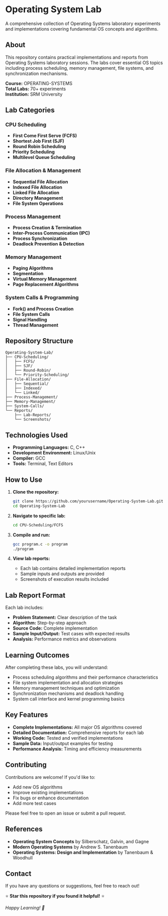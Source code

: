 # Operating System Lab

A comprehensive collection of Operating Systems laboratory experiments and implementations covering fundamental OS concepts and algorithms.

## About

This repository contains practical implementations and reports from Operating Systems laboratory sessions. The labs cover essential OS topics including process scheduling, memory management, file systems, and synchronization mechanisms.

**Course:** OPERATING-SYSTEMS  
**Total Labs:** 70+ experiments  
**Institution:** SRM University  

## Lab Categories

### CPU Scheduling
- **First Come First Serve (FCFS)**
- **Shortest Job First (SJF)**  
- **Round Robin Scheduling**
- **Priority Scheduling**
- **Multilevel Queue Scheduling**

### File Allocation & Management
- **Sequential File Allocation**
- **Indexed File Allocation** 
- **Linked File Allocation**
- **Directory Management**
- **File System Operations**

### Process Management
- **Process Creation & Termination**
- **Inter-Process Communication (IPC)**
- **Process Synchronization**
- **Deadlock Prevention & Detection**

### Memory Management
- **Paging Algorithms**
- **Segmentation**
- **Virtual Memory Management**
- **Page Replacement Algorithms**

### System Calls & Programming
- **Fork() and Process Creation**
- **File System Calls**
- **Signal Handling**
- **Thread Management**

## Repository Structure

```
Operating-System-Lab/
├── CPU-Scheduling/
│   ├── FCFS/
│   ├── SJF/
│   ├── Round-Robin/
│   └── Priority-Scheduling/
├── File-Allocation/
│   ├── Sequential/
│   ├── Indexed/
│   └── Linked/
├── Process-Management/
├── Memory-Management/
├── System-Calls/
└── Reports/
    ├── Lab-Reports/
    └── Screenshots/
```

## Technologies Used

- **Programming Languages:** C, C++
- **Development Environment:** Linux/Unix
- **Compiler:** GCC
- **Tools:** Terminal, Text Editors

## How to Use

1. **Clone the repository:**
   ```bash
   git clone https://github.com/yourusername/Operating-System-Lab.git
   cd Operating-System-Lab
   ```

2. **Navigate to specific lab:**
   ```bash
   cd CPU-Scheduling/FCFS
   ```

3. **Compile and run:**
   ```bash
   gcc program.c -o program
   ./program
   ```

4. **View lab reports:**
   - Each lab contains detailed implementation reports
   - Sample inputs and outputs are provided
   - Screenshots of execution results included

## Lab Report Format

Each lab includes:
- **Problem Statement:** Clear description of the task
- **Algorithm:** Step-by-step approach
- **Source Code:** Complete implementation
- **Sample Input/Output:** Test cases with expected results
- **Analysis:** Performance metrics and observations

## Learning Outcomes

After completing these labs, you will understand:
- Process scheduling algorithms and their performance characteristics
- File system implementation and allocation strategies
- Memory management techniques and optimization
- Synchronization mechanisms and deadlock handling
- System call interface and kernel programming basics

## Key Features

- **Complete Implementations:** All major OS algorithms covered
- **Detailed Documentation:** Comprehensive reports for each lab
- **Working Code:** Tested and verified implementations
- **Sample Data:** Input/output examples for testing
- **Performance Analysis:** Timing and efficiency measurements

## Contributing

Contributions are welcome! If you'd like to:
- Add new OS algorithms
- Improve existing implementations
- Fix bugs or enhance documentation
- Add more test cases

Please feel free to open an issue or submit a pull request.

## References

- **Operating System Concepts** by Silberschatz, Galvin, and Gagne
- **Modern Operating Systems** by Andrew S. Tanenbaum
- **Operating Systems: Design and Implementation** by Tanenbaum & Woodhull

## Contact

If you have any questions or suggestions, feel free to reach out!

⭐ **Star this repository if you found it helpful!** ⭐

*Happy Learning! 🚀*
